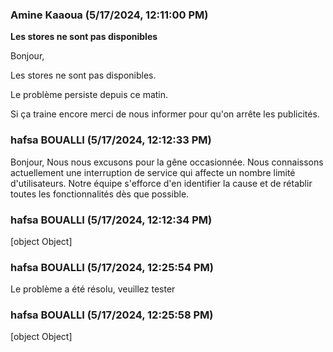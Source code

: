 ### Amine Kaaoua (5/17/2024, 12:11:00 PM)

**Les stores ne sont pas disponibles**

Bonjour,

Les stores ne sont pas disponibles.

Le problème persiste depuis ce matin.

Si ça traine encore merci de nous informer pour qu'on arrête les publicités.

### hafsa BOUALLI (5/17/2024, 12:12:33 PM)

Bonjour,
Nous nous excusons pour la gêne occasionnée. Nous connaissons actuellement une interruption de service qui affecte un nombre limité d'utilisateurs. Notre équipe s'efforce d'en identifier la cause et de rétablir toutes les fonctionnalités dès que possible.

### hafsa BOUALLI (5/17/2024, 12:12:34 PM)

[object Object]

### hafsa BOUALLI (5/17/2024, 12:25:54 PM)

Le problème a été résolu, veuillez tester

### hafsa BOUALLI (5/17/2024, 12:25:58 PM)

[object Object]

